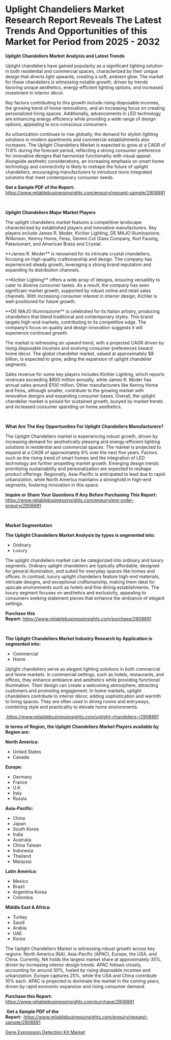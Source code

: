 <p><h1>Uplight Chandeliers Market Research Report Reveals The Latest Trends And Opportunities of this Market for Period from 2025 - 2032</h1></p><p><strong>Uplight Chandeliers Market Analysis and Latest Trends</strong></p>
<p><p>Uplight chandeliers have gained popularity as a significant lighting solution in both residential and commercial spaces, characterized by their unique design that directs light upwards, creating a soft, ambient glow. The market for these chandeliers is witnessing notable growth, driven by trends favoring unique aesthetics, energy-efficient lighting options, and increased investment in interior décor.</p><p>Key factors contributing to this growth include rising disposable incomes, the growing trend of home renovations, and an increasing focus on creating personalized living spaces. Additionally, advancements in LED technology are enhancing energy efficiency while providing a wide range of design options, appealing to eco-conscious consumers.</p><p>As urbanization continues to rise globally, the demand for stylish lighting solutions in modern apartments and commercial establishments also increases. The Uplight Chandeliers Market is expected to grow at a CAGR of 11.6% during the forecast period, reflecting a strong consumer preference for innovative designs that harmonize functionality with visual appeal. Alongside aesthetic considerations, an increasing emphasis on smart home technology and connectivity is likely to reshape the future of uplight chandeliers, encouraging manufacturers to introduce more integrated solutions that meet contemporary consumer needs.</p></p>
<p><strong>Get a Sample PDF of the Report:&nbsp;</strong> <a href="https://www.reliablebusinessinsights.com/enquiry/request-sample/2908891?utm_campaign=2306&utm_medium=2&utm_source=Github&utm_content=ia&utm_term=12032025&utm_id=uplight-chandeliers">https://www.reliablebusinessinsights.com/enquiry/request-sample/2908891</a></p>
<p>&nbsp;</p>
<p><strong>Uplight Chandeliers Major Market Players</strong></p>
<p><p>The uplight chandeliers market features a competitive landscape characterized by established players and innovative manufacturers. Key players include James R. Moder, Kichler Lighting, DE MAJO Illuminazione, Wilkinson, Kenroy Home, Feiss, Gemini Cut Glass Company, Kurt Faustig, Pataviumart, and American Brass and Crystal.</p><p>**James R. Moder** is renowned for its intricate crystal chandeliers, focusing on high-quality craftsmanship and design. The company has experienced steady growth, leveraging a strong brand reputation and expanding its distribution channels. </p><p>**Kichler Lighting** offers a wide array of designs, ensuring versatility to cater to diverse consumer tastes. As a result, the company has seen significant market growth, supported by robust online and retail sales channels. With increasing consumer interest in interior design, Kichler is well-positioned for future growth.</p><p>**DE MAJO Illuminazione** is celebrated for its Italian artistry, producing chandeliers that blend traditional and contemporary styles. This brand targets high-end markets, contributing to its competitive edge. The company’s focus on quality and design innovation suggests it will experience continued growth.</p><p>The market is witnessing an upward trend, with a projected CAGR driven by rising disposable incomes and evolving consumer preferences toward home decor. The global chandelier market, valued at approximately $8 billion, is expected to grow, aiding the expansion of uplight chandelier segments.</p><p>Sales revenue for some key players includes Kichler Lighting, which reports revenues exceeding $800 million annually, while James R. Moder has annual sales around $100 million. Other manufacturers like Kenroy Home and Feiss, although smaller, contribute to the growing market with innovative designs and expanding consumer bases. Overall, the uplight chandelier market is poised for sustained growth, buoyed by market trends and increased consumer spending on home aesthetics.</p></p>
<p>&nbsp;</p>
<p><strong>What Are The Key Opportunities For Uplight Chandeliers Manufacturers?</strong></p>
<p><p>The Uplight Chandeliers market is experiencing robust growth, driven by increasing demand for aesthetically pleasing and energy-efficient lighting solutions in residential and commercial spaces. The market is projected to expand at a CAGR of approximately 6% over the next five years. Factors such as the rising trend of smart homes and the integration of LED technology are further propelling market growth. Emerging design trends prioritizing sustainability and personalization are expected to reshape product offerings. Regionally, Asia-Pacific is anticipated to lead due to rapid urbanization, while North America maintains a stronghold in high-end segments, fostering innovation in this space.</p></p>
<p><strong>Inquire or Share Your Questions If Any Before Purchasing This Report:</strong> <a href="https://www.reliablebusinessinsights.com/enquiry/pre-order-enquiry/2908891?utm_campaign=2306&utm_medium=2&utm_source=Github&utm_content=ia&utm_term=12032025&utm_id=uplight-chandeliers">https://www.reliablebusinessinsights.com/enquiry/pre-order-enquiry/2908891</a></p>
<p>&nbsp;</p>
<p><strong>Market Segmentation</strong></p>
<p><strong>The Uplight Chandeliers Market Analysis by types is segmented into:</strong></p>
<p><ul><li>Ordinary</li><li>Luxury</li></ul></p>
<p><p>The uplight chandeliers market can be categorized into ordinary and luxury segments. Ordinary uplight chandeliers are typically affordable, designed for general illumination, and suited for everyday spaces like homes and offices. In contrast, luxury uplight chandeliers feature high-end materials, intricate designs, and exceptional craftsmanship, making them ideal for upscale environments such as hotels and fine dining establishments. The luxury segment focuses on aesthetics and exclusivity, appealing to consumers seeking statement pieces that enhance the ambiance of elegant settings.</p></p>
<p><strong>Purchase this Report:&nbsp;</strong><a href="https://www.reliablebusinessinsights.com/purchase/2908891?utm_campaign=2306&utm_medium=2&utm_source=Github&utm_content=ia&utm_term=12032025&utm_id=uplight-chandeliers">https://www.reliablebusinessinsights.com/purchase/2908891</a></p>
<p>&nbsp;</p>
<p><strong>The Uplight Chandeliers Market Industry Research by Application is segmented into:</strong></p>
<p><ul><li>Commercial</li><li>Home</li></ul></p>
<p><p>Uplight chandeliers serve as elegant lighting solutions in both commercial and home markets. In commercial settings, such as hotels, restaurants, and offices, they enhance ambiance and aesthetics while providing functional illumination. Their design can create a welcoming atmosphere, attracting customers and promoting engagement. In home markets, uplight chandeliers contribute to interior décor, adding sophistication and warmth to living spaces. They are often used in dining rooms and entryways, combining style and practicality to elevate home environments.</p></p>
<p><a href="https://www.reliablebusinessinsights.com/uplight-chandeliers-r2908891?utm_campaign=2306&utm_medium=2&utm_source=Github&utm_content=ia&utm_term=12032025&utm_id=uplight-chandeliers">&nbsp;https://www.reliablebusinessinsights.com/uplight-chandeliers-r2908891</a></p>
<p><strong>In terms of Region, the Uplight Chandeliers Market Players available by Region are:</strong></p>
<p>
    <p> <strong> North America: </strong>
        <ul>
            <li>United States</li>
            <li>Canada</li>
        </ul>
        </p> 
    <p> <strong> Europe: </strong>
        <ul>
            <li>Germany</li>
            <li>France</li>
            <li>U.K.</li>
            <li>Italy</li>
            <li>Russia</li>
        </ul>
        </p> 
    <p> <strong> Asia-Pacific: </strong>
        <ul>
            <li>China</li>
            <li>Japan</li>
            <li>South Korea</li>
            <li>India</li>
            <li>Australia</li>
            <li>China Taiwan</li>
            <li>Indonesia</li>
            <li>Thailand</li>
            <li>Malaysia</li>
        </ul>
        </p> 
    <p> <strong> Latin America: </strong>
        <ul>
            <li>Mexico</li>
            <li>Brazil</li>
            <li>Argentina Korea</li>
            <li>Colombia</li>
        </ul>
        </p> 
    <p> <strong> Middle East & Africa: </strong>
        <ul>
            <li>Turkey</li>
            <li>Saudi</li>
            <li>Arabia</li>
            <li>UAE</li>
            <li>Korea</li>
        </ul>
    </p>
    </p>
<p><p>The Uplight Chandeliers Market is witnessing robust growth across key regions: North America (NA), Asia-Pacific (APAC), Europe, the USA, and China. Currently, NA holds the largest market share at approximately 35%, driven by increasing interior design trends. APAC follows closely, accounting for around 30%, fueled by rising disposable incomes and urbanization. Europe captures 25%, while the USA and China contribute 10% each. APAC is projected to dominate the market in the coming years, driven by rapid economic expansion and rising consumer demand.</p></p>
<p><strong>Purchase this Report: </strong><a href="https://www.reliablebusinessinsights.com/purchase/2908891?utm_campaign=2306&utm_medium=2&utm_source=Github&utm_content=ia&utm_term=12032025&utm_id=uplight-chandeliers">https://www.reliablebusinessinsights.com/purchase/2908891</a></p>
<p>&nbsp;<strong>Get a Sample PDF of the Report:&nbsp;&nbsp;</strong><a href="https://www.reliablebusinessinsights.com/enquiry/request-sample/2908891?utm_campaign=2306&utm_medium=2&utm_source=Github&utm_content=ia&utm_term=12032025&utm_id=uplight-chandeliers">https://www.reliablebusinessinsights.com/enquiry/request-sample/2908891</a></p>
<p><strong></strong></p>
<p><p><a href="https://github.com/hiwatchucuy/Market-Research-Report-List-1/blob/main/gene-expression-detection-kit-market.md?utm_campaign=2306&utm_medium=2&utm_source=Github&utm_content=ia&utm_term=12032025&utm_id=uplight-chandeliers">Gene Expression Detection Kit Market</a></p></p>